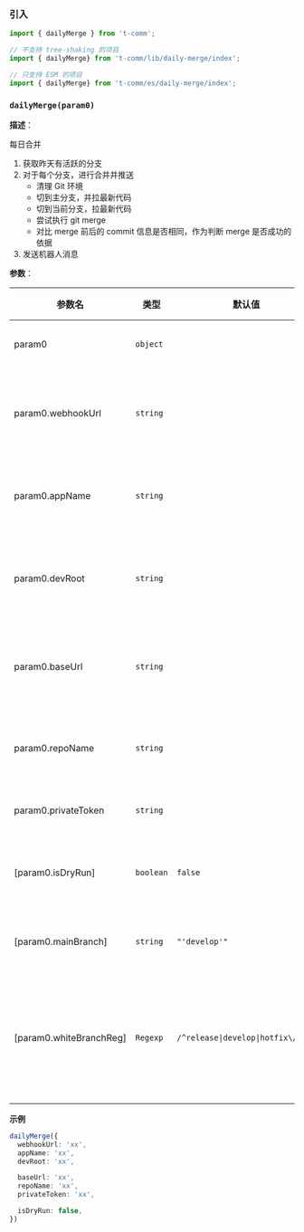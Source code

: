 
### 引入

```ts
import { dailyMerge } from 't-comm';

// 不支持 tree-shaking 的项目
import { dailyMerge} from 't-comm/lib/daily-merge/index';

// 只支持 ESM 的项目
import { dailyMerge} from 't-comm/es/daily-merge/index';
```


### `dailyMerge(param0)` 


**描述**：<p>每日合并</p>
<ol>
<li>获取昨天有活跃的分支</li>
<li>对于每个分支，进行合并并推送
<ul>
<li>清理 Git 环境</li>
<li>切到主分支，并拉最新代码</li>
<li>切到当前分支，拉最新代码</li>
<li>尝试执行 git merge</li>
<li>对比 merge 前后的 commit 信息是否相同，作为判断 merge 是否成功的依据</li>
</ul>
</li>
<li>发送机器人消息</li>
</ol>

**参数**：


| 参数名 | 类型 | 默认值 | 描述 |
| --- | --- | --- | --- |
| param0 | <code>object</code> |  | <p>参数</p> |
| param0.webhookUrl | <code>string</code> |  | <p>机器人地址</p> |
| param0.appName | <code>string</code> |  | <p>项目名称</p> |
| param0.devRoot | <code>string</code> |  | <p>项目根路径</p> |
| param0.baseUrl | <code>string</code> |  | <p>基础请求 url</p> |
| param0.repoName | <code>string</code> |  | <p>仓库名称</p> |
| param0.privateToken | <code>string</code> |  | <p>密钥</p> |
| [param0.isDryRun] | <code>boolean</code> | <code>false</code> | <p>是否演练</p> |
| [param0.mainBranch] | <code>string</code> | <code>&quot;&#x27;develop&#x27;&quot;</code> | <p>主分支</p> |
| [param0.whiteBranchReg] | <code>Regexp</code> | <code>/^release\|develop\|hotfix\\/.+$/</code> | <p>不处理的分支正则</p> |



**示例**

```ts
dailyMerge({
  webhookUrl: 'xx',
  appName: 'xx',
  devRoot: 'xx',

  baseUrl: 'xx',
  repoName: 'xx',
  privateToken: 'xx',

  isDryRun: false,
})
```
